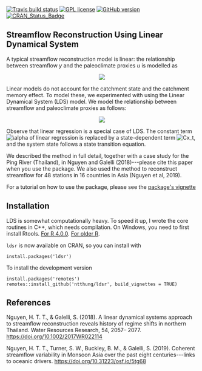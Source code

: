 <!-- badges: start -->
[![Travis build status](https://travis-ci.org/ntthung/ldsr.svg?branch=master)](https://travis-ci.org/ntthung/ldsr)
[![GPL license](https://img.shields.io/badge/License-GPL-blue.svg)](http://perso.crans.org/besson/LICENSE.html)
[![GitHub version](https://badge.fury.io/gh/ntthung%2Fldsr.svg)](https://badge.fury.io/gh/ntthung%2Fldsr)
[![CRAN_Status_Badge](https://www.r-pkg.org/badges/version/ldsr)](https://cran.r-project.org/package=ldsr)
<!-- badges: end -->


## Streamflow Reconstruction Using Linear Dynamical System

A typical streamflow reconstruction model is linear: the relationship between streamflow *y* and the paleoclimate proxies *u* is modelled as

<p align="center">
<img src="https://render.githubusercontent.com/render/math?math=y_t = \alpha %2B \beta u_t %2B \varepsilon_t">
</p>

Linear models do not account for the catchment state and the catchment memory effect. To model these, we experimented with using the Linear Dynamical System (LDS) model. We model the relationship between streamflow and paleoclimate proxies as follows:

<p align="center">
<img src="https://render.githubusercontent.com/render/math?math=%5Cbegin%7Balign*%7D%20x_%7Bt%2B1%7D%20%3D%20Ax_t%20%2B%20Bu_t%20%2B%20w_t%5C%5C%20y_t%20%3D%20Cx_t%20%2B%20Du_t%20%2B%20v_t%20%5Cend%7Balign*%7D%20">
</p>

Observe that linear regression is a special case of LDS. The constant term ![\alpha](https://render.githubusercontent.com/render/math?math=%5Calpha) of linear regression is replaced by a state-dependent term ![Cx_t](https://render.githubusercontent.com/render/math?math=Cx_t), and the system state follows a state transition equation.

We described the method in full detail, together with a case study for the Ping River (Thailand), in Nguyen and Galelli (2018)---please cite this paper when you use the package. We also used the method to reconstruct streamflow for 48 stations in 16 countries in Asia (Nguyen et al, 2019). 

For a tutorial on how to use the package, please see the [package's vignette](https://cran.r-project.org/web/packages/ldsr/vignettes/ldsr.html)

## Installation

LDS is somewhat computationally heavy. To speed it up, I wrote the core routines in C++, which needs compilation. On Windows, you need to first install Rtools. [For R 4.0.0](https://cran.r-project.org/bin/windows/Rtools/). [For older R](https://cran.r-project.org/bin/windows/Rtools/history.html).

`ldsr` is now available on CRAN, so you can install with

```
install.packages('ldsr')
```

To install the development version

```
install.packages('remotes')
remotes::install_github('ntthung/ldsr', build_vignettes = TRUE)
```

## References

Nguyen, H. T. T., & Galelli, S. (2018). A linear dynamical systems approach to streamflow reconstruction reveals history of regime shifts in northern Thailand. Water Resources Research, 54, 2057– 2077. https://doi.org/10.1002/2017WR022114 

Nguyen, H. T. T., Turner, S. W., Buckley, B. M., & Galelli, S. (2019). Coherent streamflow variability in Monsoon Asia over the past eight centuries---links to oceanic drivers. https://doi.org/10.31223/osf.io/5tg68
